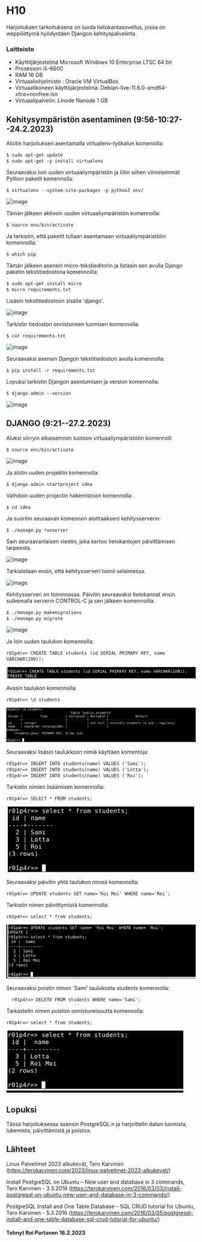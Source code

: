 
# H10 
 Harjoituksen tarkoituksena on luoda tietokantasovellus, jossa on weppiliittymä hyödyntäen Djangon kehityspalvelinta.
 
 
### Laitteisto
 
* Käyttöjärjestelmä	Microsoft Windows 10 Enterprise LTSC 64 bit
* Prosessori i5-6600
* RAM 16 GB
* Virtuaaliohjelmisto : Oracle VM VirtualBox
* Virtuaalikoneen käyttöjärjestelmä: Debian-live-11.6.0-amd64-xfce+nonfree.iso
* Virtuaalipalvelin: Linode Nanode 1 GB





## Kehitysympäristön asentaminen (9:56-10:27--24.2.2023)

Aloitin harjoituksen asentamalla virtualenv-työkalun komenoilla:

    $ sudo apt-get update
    $ sudo apt-get -y install virtualenv
    
Seuraavaksi loin uuden virtuaaliympäristön ja liitin siihen viimeisimmät Python paketit komennolla:

    $ virtualenv --system-site-packages -p python3 env/
    
![image](https://user-images.githubusercontent.com/106889187/221125515-27817450-2c59-4d18-a6f1-991cdb600842.png)

Tämän jälkeen aktivoin uuden virtuaaliympäristön komennolla:

    $ source env/bin/activate
    
 Ja tarkistin, että paketit tullaan asentamaan virtuaaliympäristöön komennolla:
 
    $ which pip

Tämän jälkeen asensin micro-tekstieditorin ja listasin sen avulla Django paketin tekstitiedostona komennoilla:

    $ sudo apt-get install micro
    $ micro requirements.txt 
    
 Lisäsin tekstitiedostoon sisälle 'django'.
    
 ![image](https://user-images.githubusercontent.com/106889187/221127206-f2077b4d-23c5-4b51-b519-66ca028204b3.png)
  
  
Tarkistin tiedoston onnistuneen luomisen komennolla:
 
    $ cat requirements.txt
    
    
![image](https://user-images.githubusercontent.com/106889187/221127433-86dbbb8f-37db-479f-aa22-4b2e9f13e2d1.png)

Seuraavaksi asensin Djangon tekstitiedoston avulla komennolla:

    $ pip install -r requirements.txt

Lopuksi tarkistin Djangon asentumisen ja version komennolla:

    $ django-admin --version
  
![image](https://user-images.githubusercontent.com/106889187/221127908-0e4e9cbd-aafb-4284-b7cd-0ac5f4c28dd3.png)


  
  
   

## DJANGO (9:21--27.2.2023)

Aluksi siirryin aikaisemmin luotoon virtuaaliympäristöön komennoll:

    $ source env/bin/activate

![image](https://user-images.githubusercontent.com/106889187/221499957-02dc91dc-b5e1-430d-85c9-e2b4df316b8c.png)
 
Ja alotin uuden projektin komennolla:

    $ django-admin startproject idea
    
Vaihdoin uuden projectin hakemistoon komennolla:

    $ cd idea
    
Ja suoritin seuraavan komennon aloittaakseni kehitysserverin:

    $ ./manage.py runserver
    
Sain seuraavanlaisen viestin, joka kertoo tietokantojen päivittämisen tarpeesta. 

  ![image](https://user-images.githubusercontent.com/106889187/221500795-8b58fa6b-d7ff-441d-8914-91a29986d476.png)
  
Tarkistetaan ensin, että kehitysserveri toimii selaimessa.

![image](https://user-images.githubusercontent.com/106889187/221501460-59d71fbd-17c0-4ec7-a0d6-3e320e30b1bd.png)

Kehitysserveri on tominnassa. Päivitin seuraavaksi tietokannat ensin sulkemalla serverin CONTROL-C ja sen jälkeen komennoilla:

    $ ./manage.py makemigrations
    $ ./manage.py migrate

![image](https://user-images.githubusercontent.com/106889187/221502087-a485b27f-e687-4dd5-87c9-9fcbc52a40b1.png)


    
 Ja loin uuden taulukon komennolla:
  
    r01p4r=> CREATE TABLE students (id SERIAL PRIMARY KEY, name VARCHAR(200));
    
   ![Add file: Upload](/ss/h93.PNG)  
    
Avasin taulukon komennolla:

    r01p4r=> \d students
    
![Add file: Upload](/ss/h94.PNG)  

Seuraavaksi lisäsin taulukkoon nimiä käyttäen komentoja:

    
    r01p4r=> INSERT INTO students(name) VALUES ('Sami');
    r01p4r=> INSERT INTO students(name) VALUES ('Lotta');
    r01p4r=> INSERT INTO students(name) VALUES ('Roi');
    
Tarkistin nimien lisäämisen komennolla:

    r01p4r=> SELECT * FROM students;
    
 
![Add file: Upload](/ss/h95.PNG)  


Seuraavaksi päivitin yhtä taulukon nimeä komennolla:

    r01p4r=> UPDATE students SET name='Roi Moi' WHERE name='Roi';
    
 Tarkistin nimen päivittymistä komennolla:

    r01p4r=> select * from students;

![Add file: Upload](/ss/h96.PNG)  


   Seuraavaksi poistin nimen 'Sami' taulukosta students komennolla:
   
      r01p4r=> DELETE FROM students WHERE name='Sami';
      
  Tarkastelin nimen poiston onnistuneisuutta komennolla:

    r01p4r=> select * from students;
    
   ![Add file: Upload](/ss/h97.PNG)  
    
    
    
    

      
   





 ## Lopuksi 
 
 Tässä harjoituksessa asensin PostgreSQL:n ja harjoittelin datan luomista, lukemista, päivittämistä ja poistoa.
 
 
## Lähteet

Linux Palvelimet 2023 alkukevät, Tero Karvinen (https://terokarvinen.com/2023/linux-palvelimet-2023-alkukevat/)

Install PostgreSQL on Ubuntu – New user and database in 3 commands, Tero Karvinen - 3.3.2016 (https://terokarvinen.com/2016/03/03/install-postgresql-on-ubuntu-new-user-and-database-in-3-commands/)

PostgreSQL Install and One Table Database – SQL CRUD tutorial for Ubuntu, Tero Karvinen - 5.3.2016 (https://terokarvinen.com/2016/03/05/postgresql-install-and-one-table-database-sql-crud-tutorial-for-ubuntu/)




#### Tehnyt Roi Partanen 16.2.2023
